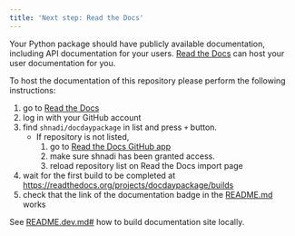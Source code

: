 ```yaml
---
title: 'Next step: Read the Docs'
---
```


Your Python package should have publicly available documentation, including API documentation for your users.
[Read the Docs](https://readthedocs.org) can host your user documentation for you.

To host the documentation of this repository please perform the following instructions:

1. go to [Read the Docs](https://readthedocs.org/dashboard/import/?)
1. log in with your GitHub account
1. find `shnadi/docdaypackage` in list and press `+` button.
   * If repository is not listed,
      1. go to [Read the Docs GitHub app](https://github.com/settings/connections/applications/fae83c942bc1d89609e2)
      2. make sure shnadi has been granted access.
      3. reload repository list on Read the Docs import page
1. wait for the first build to be completed at <https://readthedocs.org/projects/docdaypackage/builds>
1. check that the link of the documentation badge in the [README.md](https://github.com/shnadi/docdaypackage) works

See [README.dev.md#](https://github.com/shnadi/docdaypackage/blob/main/README.dev.md#generating-the-api-docs) how to build documentation site locally.
